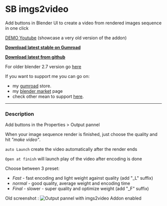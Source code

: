 # SB imgs2video

Add buttons in Blender UI to create a video from rendered images sequence in one click

[DEMO Youtube](https://youtu.be/R_W3Uh3KVGM) (showcase a very old version of the addon)
  

**[Download latest stable on Gumroad](https://pullusb.gumroad.com/l/images_to_video)**

**[Download latest from github](https://github.com/Pullusb/SB_images_to_video/archive/refs/heads/master.zip)**

For older blender 2.7 version go [here](https://github.com/Pullusb/SB_blender_addons_old_2_7)


If you want to support me you can go on:

- my [gumroad](https://pullusb.gumroad.com) store.
- my [blender market](https://blendermarket.com/creators/pullup) page
- check other mean to support [here](http://www.samuelbernou.fr/donate).

---

### Description

Add buttons in the Properties > Output pannel

When your image sequence render is finished, just choose the quality and hit *"make video"*.  

`auto Launch` create the video automatically after the render ends

`Open at finish` will launch play of the video after encoding is done

Choose between 3 preset:

- _Fast_ - fast encoding and light weight against quality (add "_L" suffix)
- _normal_ - good quality, average weight and encoding time
- _Final_ - slower - super quality and optimize weight (add "_F" suffix)


Old screenshot : 
![Output pannel with imgs2video Addon enabled](http://www.samuelbernou.fr/imgs/git/Addon_imgs2video_screenshot_demo)

<!-- TODO:

-Set fine tune settings for 3D image in the presets. -->